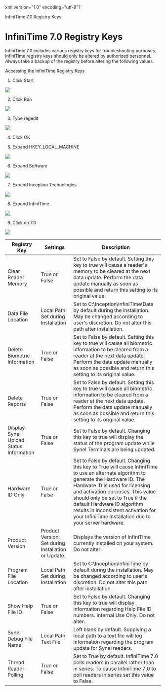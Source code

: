 xml version="1.0" encoding="utf-8"?





InfiniTime 7.0 Registry Keys




# InfiniTime 7.0 Registry Keys

InfiniTime 7.0 includes various registry keys for troubleshooting purposes. InfiniTime registry keys should only be altered by authorized personnel. Always take a backup of the registry before altering the following values.

Accessing the InfiniTime Registry Keys

1. Click Start

![](/img/clickstart.gif)

2. Click Run

![](/img/regedit3.gif)

3. Type regedit

![](/img/clickrun.gif)

4. Click OK

5. Expand HKEY\_LOCAL\_MACHINE

![](/img/regedit6.gif)

6. Expand Software

![](/img/regedit2.gif)

7. Expand Inception Technologies

![](/img/regedit4.gif)

8. Expand InfiniTime

![](/img/regedit6.gif)

9. Click on 7.0

![](/img/regedit1.gif)

 | Registry Key | Settings | Description | 
| --- | --- | --- |
 | Clear Reader Memory | True or False | Set to False by default. Setting this key to true will cause a reader's memory to be cleared at the next data update. Perform the data update manually as soon as possible and return this setting to its original value. | 
 | Data File Location | Local Path: Set during Installation | Set to C:\Inception\InfiniTime\Data by default during the installation. May be changed according to user's discretion. Do not alter this path after installation. | 
 | Delete Biometric Information | True or False | Set to False by default. Setting this key to true will cause all biometric information to be cleared from a reader at the next data update. Perform the data update manually as soon as possible and return this setting to its original value. | 
 | Delete Reports | True or False | Set to False by default. Setting this key to true will cause all biometric information to be cleared from a reader at the next data update. Perform the data update manually as soon as possible and return this setting to its original value. | 
 | Display Synel Upload Status Information | True or False | Set to False by default. Changing this key to true will display the status of the program update while Synel Terminals are being updated. | 
 | Hardware ID Only | True or False | Set to False by default. Changing this key to True will cause InfiniTime to use an alternate algorithm to generate the Hardware ID. The Hardware ID is used for licensing and activation purposes. This value should only be set to True if the default Hardware ID algorithm results in inconsistent activation for your InfiniTime Installation due to your server hardware. | 
 | Product Version | Product Version: Set during Installation or Update. | Displays the version of InfiniTime currently installed on your system. Do not alter. | 
 | Program File Location | Local Path: Set during Installation | Set to C:\Inception\InfiniTime by default during the installation. May be changed according to user's discretion. Do not alter this path after installation. | 
 | Show Help File ID | True or False | Set to False by default. Changing this key to true will display information regarding Help File ID numbers. Internal Use Only. Do not alter. | 
 | Synel Debug File Name | Local Path: Text File | Left blank by default. Supplying a local path to a text file will log information regarding the program update for Synel readers. | 
 | Thread Reader Polling | True or False | Set to True by default. InfiniTime 7.0 polls readers in parallel rather than in series. To cause InfiniTime 7.0 to poll readers in series set this value to False. | 